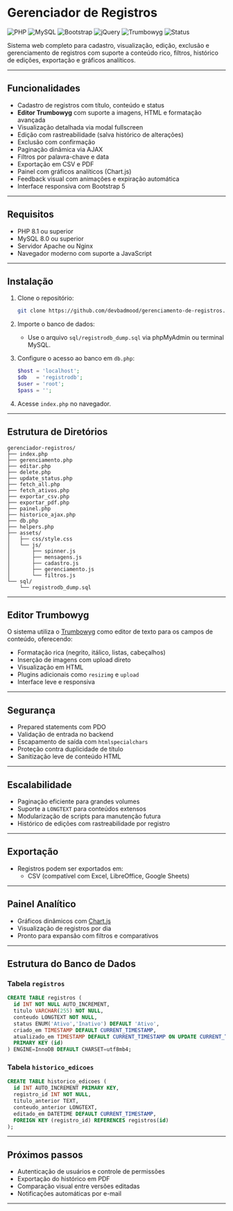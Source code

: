 # Gerenciador de Registros

![PHP](https://img.shields.io/badge/PHP-8.1+-blue)
![MySQL](https://img.shields.io/badge/MySQL-8.0+-orange)
![Bootstrap](https://img.shields.io/badge/Bootstrap-5.3-purple)
![jQuery](https://img.shields.io/badge/jQuery-3.7-lightgrey)
![Trumbowyg](https://img.shields.io/badge/Editor-Trumbowyg-blueviolet)
![Status](https://img.shields.io/badge/Projeto-Estável-brightgreen)

Sistema web completo para cadastro, visualização, edição, exclusão e gerenciamento de registros com suporte a conteúdo rico, filtros, histórico de edições, exportação e gráficos analíticos.

---

## Funcionalidades

- Cadastro de registros com título, conteúdo e status
- **Editor Trumbowyg** com suporte a imagens, HTML e formatação avançada
- Visualização detalhada via modal fullscreen
- Edição com rastreabilidade (salva histórico de alterações)
- Exclusão com confirmação
- Paginação dinâmica via AJAX
- Filtros por palavra-chave e data
- Exportação em CSV e PDF
- Painel com gráficos analíticos (Chart.js)
- Feedback visual com animações e expiração automática
- Interface responsiva com Bootstrap 5

---

## Requisitos

- PHP 8.1 ou superior  
- MySQL 8.0 ou superior  
- Servidor Apache ou Nginx  
- Navegador moderno com suporte a JavaScript

---

## Instalação

1. Clone o repositório:
   ```bash
   git clone https://github.com/devbadmood/gerenciamento-de-registros.git
   ```

2. Importe o banco de dados:
   - Use o arquivo `sql/registrodb_dump.sql` via phpMyAdmin ou terminal MySQL.

3. Configure o acesso ao banco em `db.php`:
   ```php
   $host = 'localhost';
   $db   = 'registrodb';
   $user = 'root';
   $pass = '';
   ```

4. Acesse `index.php` no navegador.

---

## Estrutura de Diretórios

```
gerenciador-registros/
├── index.php
├── gerenciamento.php
├── editar.php
├── delete.php
├── update_status.php
├── fetch_all.php
├── fetch_ativos.php
├── exportar_csv.php
├── exportar_pdf.php
├── painel.php
├── historico_ajax.php
├── db.php
├── helpers.php
├── assets/
│   ├── css/style.css
│   └── js/
│       ├── spinner.js
│       ├── mensagens.js
│       ├── cadastro.js
│       ├── gerenciamento.js
│       └── filtros.js
└── sql/
    └── registrodb_dump.sql
```

---

## Editor Trumbowyg

O sistema utiliza o [Trumbowyg](https://alex-d.github.io/Trumbowyg/) como editor de texto para os campos de conteúdo, oferecendo:

- Formatação rica (negrito, itálico, listas, cabeçalhos)
- Inserção de imagens com upload direto
- Visualização em HTML
- Plugins adicionais como `resizimg` e `upload`
- Interface leve e responsiva

---

## Segurança

- Prepared statements com PDO
- Validação de entrada no backend
- Escapamento de saída com `htmlspecialchars`
- Proteção contra duplicidade de título
- Sanitização leve de conteúdo HTML

---

## Escalabilidade

- Paginação eficiente para grandes volumes
- Suporte a `LONGTEXT` para conteúdos extensos
- Modularização de scripts para manutenção futura
- Histórico de edições com rastreabilidade por registro

---

## Exportação

- Registros podem ser exportados em:
  - CSV (compatível com Excel, LibreOffice, Google Sheets)

---

## Painel Analítico

- Gráficos dinâmicos com [Chart.js](https://www.chartjs.org/)
- Visualização de registros por dia
- Pronto para expansão com filtros e comparativos

---

## Estrutura do Banco de Dados

### Tabela `registros`

```sql
CREATE TABLE registros (
  id INT NOT NULL AUTO_INCREMENT,
  titulo VARCHAR(255) NOT NULL,
  conteudo LONGTEXT NOT NULL,
  status ENUM('Ativo','Inativo') DEFAULT 'Ativo',
  criado_em TIMESTAMP DEFAULT CURRENT_TIMESTAMP,
  atualizado_em TIMESTAMP DEFAULT CURRENT_TIMESTAMP ON UPDATE CURRENT_TIMESTAMP,
  PRIMARY KEY (id)
) ENGINE=InnoDB DEFAULT CHARSET=utf8mb4;
```

### Tabela `historico_edicoes`

```sql
CREATE TABLE historico_edicoes (
  id INT AUTO_INCREMENT PRIMARY KEY,
  registro_id INT NOT NULL,
  titulo_anterior TEXT,
  conteudo_anterior LONGTEXT,
  editado_em DATETIME DEFAULT CURRENT_TIMESTAMP,
  FOREIGN KEY (registro_id) REFERENCES registros(id)
);
```

---

## Próximos passos

- Autenticação de usuários e controle de permissões
- Exportação do histórico em PDF
- Comparação visual entre versões editadas
- Notificações automáticas por e-mail

---
